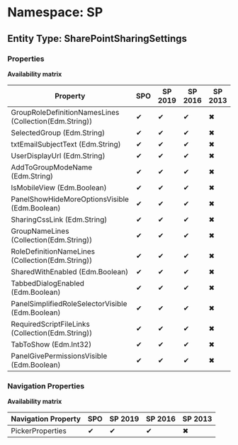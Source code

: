 # Namespace: SP
## Entity Type: SharePointSharingSettings

### Properties

**Availability matrix**

Property | SPO | SP 2019 | SP 2016 | SP 2013
----------|-----|---------|---------|--------
GroupRoleDefinitionNamesLines (Collection(Edm.String)) | ✔ | ✔ | ✔ | ✖
SelectedGroup (Edm.String) | ✔ | ✔ | ✔ | ✖
txtEmailSubjectText (Edm.String) | ✔ | ✔ | ✔ | ✖
UserDisplayUrl (Edm.String) | ✔ | ✔ | ✔ | ✖
AddToGroupModeName (Edm.String) | ✔ | ✔ | ✔ | ✖
IsMobileView (Edm.Boolean) | ✔ | ✔ | ✔ | ✖
PanelShowHideMoreOptionsVisible (Edm.Boolean) | ✔ | ✔ | ✔ | ✖
SharingCssLink (Edm.String) | ✔ | ✔ | ✔ | ✖
GroupNameLines (Collection(Edm.String)) | ✔ | ✔ | ✔ | ✖
RoleDefinitionNameLines (Collection(Edm.String)) | ✔ | ✔ | ✔ | ✖
SharedWithEnabled (Edm.Boolean) | ✔ | ✔ | ✔ | ✖
TabbedDialogEnabled (Edm.Boolean) | ✔ | ✔ | ✔ | ✖
PanelSimplifiedRoleSelectorVisible (Edm.Boolean) | ✔ | ✔ | ✔ | ✖
RequiredScriptFileLinks (Collection(Edm.String)) | ✔ | ✔ | ✔ | ✖
TabToShow (Edm.Int32) | ✔ | ✔ | ✔ | ✖
PanelGivePermissionsVisible (Edm.Boolean) | ✔ | ✔ | ✔ | ✖

### Navigation Properties

**Availability matrix**

Navigation Property | SPO | SP 2019 | SP 2016 | SP 2013
----------|-----|---------|---------|--------
PickerProperties | ✔ | ✔ | ✔ | ✖

